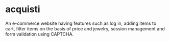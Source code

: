 # acquisti
An e-commerce website having features such as log in, adding items to cart, filter items on the basis of price and jewelry, session management and form validation using CAPTCHA.
